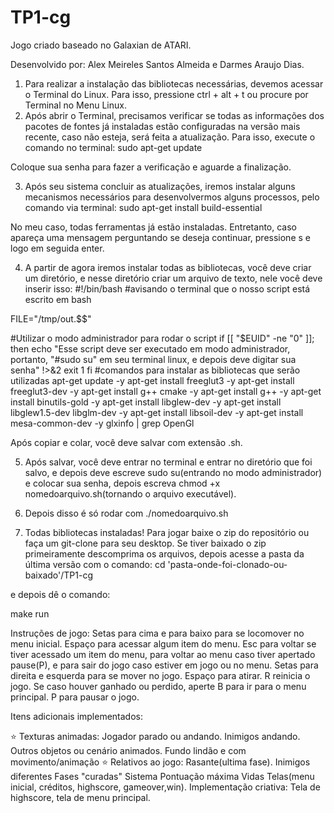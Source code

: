 # TP1-cg
Jogo criado baseado no Galaxian de ATARI.

Desenvolvido por: Alex Meireles Santos Almeida e Darmes Araujo Dias.

1) Para realizar a instalação das bibliotecas necessárias, devemos acessar o Terminal do Linux. Para isso, pressione ctrl + alt + t ou procure por Terminal no Menu Linux.
2) Após abrir o Terminal, precisamos verificar se todas as informações dos pacotes de fontes já instaladas estão configuradas na versão mais recente, caso não esteja, será feita a atualização. Para isso, execute o comando no terminal:
sudo apt-get update

Coloque sua senha para fazer a verificação e aguarde a finalização.

3) Após seu sistema concluir as atualizações, iremos instalar alguns mecanismos necessários para desenvolvermos alguns processos, pelo comando via terminal:
sudo apt-get install build-essential

No meu caso, todas ferramentas já estão instaladas. Entretanto, caso apareça uma mensagem perguntando se deseja continuar, pressione s e logo em seguida enter.

4) A partir de agora iremos instalar todas as bibliotecas, você deve criar um diretório, e nesse diretório criar um arquivo de texto, nele você
deve inserir isso:
#!/bin/bash 
#avisando o terminal que o nosso script está escrito em bash

FILE="/tmp/out.$$"

#Utilizar o modo administrador para rodar o script
if [[ "$EUID" -ne "0" ]]; then
    echo "Esse script deve ser executado em modo administrador, portanto, "#sudo su" em seu terminal linux, e depois deve digitar sua senha" !>&2
    exit 1
fi
#comandos para instalar as bibliotecas que serão utilizadas
apt-get update -y
apt-get install freeglut3 -y
apt-get install freeglut3-dev -y
apt-get install g++ cmake -y
apt-get install g++ -y
apt-get install binutils-gold -y
apt-get install libglew-dev -y
apt-get install libglew1.5-dev libglm-dev -y
apt-get install libsoil-dev -y
apt-get install mesa-common-dev -y
glxinfo | grep OpenGl

Após copiar e colar, você deve salvar com extensão .sh.

5) Após salvar, você deve entrar no terminal e entrar no diretório que foi salvo, e depois deve escreve sudo su(entrando no modo administrador) e
colocar sua senha, depois escreva chmod +x nomedoarquivo.sh(tornando o arquivo executável).

6) Depois disso é só rodar com ./nomedoarquivo.sh 

7) Todas bibliotecas instaladas! Para jogar baixe o zip do repositório ou faça um git-clone para seu desktop. Se tiver baixado o zip primeiramente descomprima os arquivos, depois acesse a pasta da última versão com o comando:
cd 'pasta-onde-foi-clonado-ou-baixado'/TP1-cg

e depois dê o comando:

make run

Instruções de jogo:
Setas para cima e para baixo para se locomover no menu inicial.
Espaço para acessar algum item do menu.
Esc para voltar se tiver acessado um item do menu, para voltar ao menu caso tiver apertado pause(P), e para sair do jogo caso estiver em jogo ou no menu.
Setas para direita e esquerda para se mover no jogo.
Espaço para atirar.
R reinicia o jogo.
Se caso houver ganhado ou perdido, aperte B para ir para o menu principal.
P para pausar o jogo.

Itens adicionais implementados:

⭐ Texturas animadas: 
    	Jogador parado ou andando.
    	Inimigos andando. 
    	Outros objetos ou cenário animados.
    	Fundo lindão e com movimento/animação 
⭐ Relativos ao jogo:
	    Rasante(ultima fase).
	    Inimigos diferentes 
	    Fases "curadas" 
	    Sistema Pontuação máxima
	    Vidas
	    Telas(menu inicial, créditos, highscore, gameover,win).
	    Implementação criativa: Tela de highscore, tela de menu principal.


